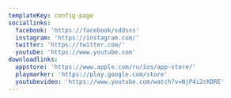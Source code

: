 ```yaml
---
templateKey: config-page
sociallinks:
  facebook: 'https://facebook/sddsss'
  instagram: 'https://instagram.com/'
  twitter: 'https://twitter.com/'
  youtube: 'https://www.youtube.com'
downloadlinks:
  appstore: 'https://www.apple.com/ru/ios/app-store/'
  playmarker: 'https://play.google.com/store'
  youtubevideo: 'https://www.youtube.com/watch?v=NjP4i2cKDRE'
---
```

